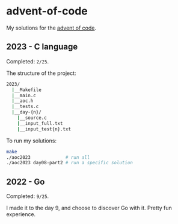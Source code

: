 # advent-of-code

My solutions for the [advent of code](https://adventofcode.com).

## 2023 - C language

Completed: `2/25`.

The structure of the project:
```sh
2023/
  |__Makefile
  |__main.c
  |__aoc.h
  |__tests.c
  |__day-{n}/
    |__source.c
    |__input_full.txt
    |__input_test{n}.txt
```
To run my solutions:
```sh
make
./aoc2023             # run all
./aoc2023 day08-part2 # run a specific solution
```

## 2022 - Go

Completed: `9/25`.

I made it to the day 9, and choose to discover Go with it. Pretty fun
experience.
